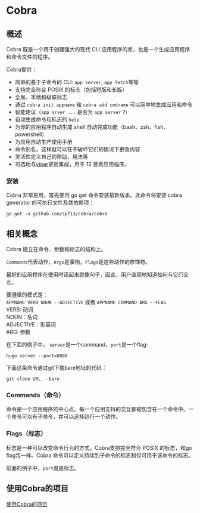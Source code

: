 # Cobra

## 概述

Cobra 既是一个用于创建强大的现代 CLI 应用程序的库，也是一个生成应用程序和命令文件的程序。

Cobra提供：

- 简单的基于子命令的 CLI: `app server`, `app fetch`等等
- 支持完全符合 POSIX 的标志（包括短版和长版）
- 全局、本地和级联标志
- 通过 `cobra init appname` 和 `cobra add cmdname` 可以简单地生成应用和命令
- 智能建议（`app srver ...` 是否为 `app server` ?）
- 自动生成命令和标志的 `help`
- 为你的应用程序自动生成 shell 自动完成功能（bash、zsh、fish、powershell）
- 为应用自动生产使用手册
- 命令别名，这样就可以在不破坏它们的情况下更改内容
- 灵活性定义自己的帮助、用法等
- 可选地与[viper](https://github.com/spf13/viper)紧密集成，用于 12 要素应用程序。

### 安装

Cobra 非常易用，首先使用 go get 命令安装最新版本。此命令将安装 cobra generator 的可执行文件及其依赖项：

    go get -u github.com/spf13/cobra/cobra

## 相关概念

Cobra 建立在命令、参数和标志的结构上。

`Commands`代表动作，`Args`是事物，`Flags`是这些动作的修饰符。

最好的应用程序在使用时读起来就像句子，因此，用户直观地知道如何与它们交互。

要遵循的模式是：  
`APPNAME VERB NOUN --ADJECTIVE` 或者 `APPNAME COMMAND ARG --FLAG`  
VERB: 动词  
NOUN：名词  
ADJECTIVE：形容词  
ARG: 参数

在下面的例子中， `server`是一个command，`port`是一个flag:

    hugo server --port=8080

下面这条命令通过git下载bare地址的代码：

    git clone URL --bare

### Commands（命令）

命令是一个应用程序的中心点。每一个应用支持的交互都被包含在一个命令中。一个命令可以有子命令，并可以选择运行一个动作。

### Flags（标志）

标志是一种可以改变命令行为的方式。Cobra支持完全符合 POSIX 的标志，和go flag包一样。Cobra 命令可以定义持续到子命令的标志和仅可用于该命令的标志。

前面的例子中，`port`就是标志。

## 使用Cobra的项目

[使用Cobra的项目](https://github.com/spf13/cobra/blob/master/projects_using_cobra.md)
